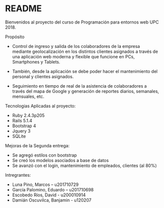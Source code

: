 # README

Bienvenidos al proyecto del curso de Programación para entornos web UPC 2018.

Propósito
* Control de ingreso y salida de los colaboradores de la empresa mediante geolocalización en los distintos clientes asignados a través de una aplicación web moderna y flexible que funcione en PCs, Smartphones y Tablets.

*	También, desde la aplicación se debe poder hacer el mantenimiento del personal y clientes asignados.

*	Seguimiento en tiempo de real de la asistencia de colaboradores a través del mapa de Google y generación de reportes diarios, semanales, mensuales, etc.


Tecnologias Aplicadas al proyecto:
* Ruby 2.4.3p205
* Rails  5.1.4
* Bootstrap 4
* Jquery 3
* SQLite

Mejoras de la Segunda entrega:

* Se agregó estilos con bootstrap
* Se creó los modelos asociados a base de datos
* Se avanzó con el login, mantenimiento de empleados, clientes (al 80%)

Intregrantes:
* Luna Pino, Marcos – u201710729
* García Palomino, Eduardo – u201710698
* Escobedo Ríos, David - u200010914
* Damián Oscuvilca, Banjamin -  u120207




